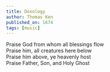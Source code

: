 ```yaml
---
title: Doxology
author: Thomas Ken
published_on: 1674
tags: [music]
---
```


Praise God from whom all blessings flow  
Praise him, all creatures here below  
Praise him above, ye heavenly host  
Praise Father, Son, and Holy Ghost  